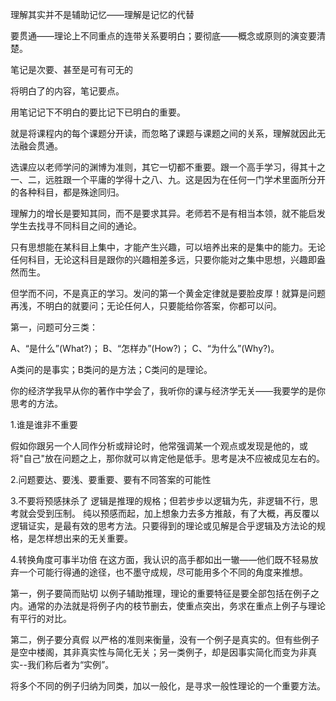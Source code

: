 
理解其实并不是辅助记忆——理解是记忆的代替

要贯通——理论上不同重点的连带关系要明白；要彻底——概念或原则的演变要清楚。

笔记是次要、甚至是可有可无的

将明白了的内容，笔记要点。

用笔记记下不明白的要比记下已明白的重要。

就是将课程内的每个课题分开读，而忽略了课题与课题之间的关系，理解就因此无法融会贯通。

选课应以老师学问的渊博为准则，其它一切都不重要。跟一个高手学习，得其十之一、二，远胜跟一个平庸的学得十之八、九。这是因为在任何一门学术里面所分开的各种科目，都是殊途同归。

理解力的增长是要知其同，而不是要求其异。老师若不是有相当本领，就不能启发学生去找寻不同科目之间的通论。

只有思想能在某科目上集中，才能产生兴趣，可以培养出来的是集中的能力。无论任何科目，无论这科目是跟你的兴趣相差多远，只要你能对之集中思想，兴趣即盎然而生。

但学而不问，不是真正的学习。发问的第一个黄金定律就是要脸皮厚！就算是问题再浅，不明白的就要问；无论任何人，只要能给你答案，你都可以问。

第一，问题可分三类：

A、“是什么”(What?)；
B、“怎样办”(How?)；
C、“为什么”(Why?)。

A类问的是事实；B类问的是方法；C类问的是理论。

你的经济学我早从你的著作中学会了，我听你的课与经济学无关——我要学的是你思考的方法。

1.谁是谁非不重要
    
假如你跟另一个人同作分析或辩论时，他常强调某一个观点或发现是他的，或将"自己"放在问题之上，那你就可以肯定他是低手。思考是决不应被成见左右的。

2.问题要达、要浅、要重要、要有不同答案的可能性

3.不要将预感抹杀了
逻辑是推理的规格；但若步步以逻辑为先，非逻辑不行，思考就会受到压制。
纯以预感而起，加上想象力去多方推敲，有了大概，再反覆以逻辑证实，是最有效的思考方法。只要得到的理论或见解是合乎逻辑及方法论的规格，是怎样想出来的无关重要。

4.转换角度可事半功倍
在这方面，我认识的高手都如出一辙——他们既不轻易放弃一个可能行得通的途径，也不墨守成规，尽可能用多个不同的角度来推想。

第一，例子要简而贴切
以例子辅助推理，理论的重要特征是要全部包括在例子之内。通常的办法就是将例子内的枝节删去，使重点突出，务求在重点上例子与理论有平行的对比。

第二，例子要分真假
以严格的准则来衡量，没有一个例子是真实的。但有些例子是空中楼阁，其非真实性与简化无关；另一类例子，却是因事实简化而变为非真实--我们称后者为“实例”。

将多个不同的例子归纳为同类，加以一般化，是寻求一般性理论的一个重要方法。